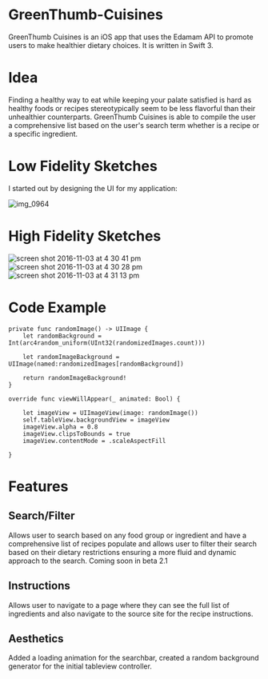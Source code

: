 # GreenThumb-Cuisines


GreenThumb Cuisines is an iOS app that uses the Edamam API to promote users to make healthier dietary choices. It is written in Swift 3. 

# Idea

Finding a healthy way to eat while keeping your palate satisfied is hard as healthy foods or recipes stereotypically seem to be less flavorful than their unhealthier counterparts. GreenThumb Cuisines is able to compile the user a comprehensive list based on the user's search term whether is a recipe or a specific ingredient. 

# Low Fidelity Sketches

I started out by designing the UI for my application:

![img_0964](https://cloud.githubusercontent.com/assets/20975504/20114831/c120988e-a5aa-11e6-972f-1f9a7a604ed6.JPG)

# High Fidelity Sketches

![screen shot 2016-11-03 at 4 30 41 pm](https://cloud.githubusercontent.com/assets/20975504/20114871/edcdc4d8-a5aa-11e6-8fe2-6ebc016c9e2c.png) ![screen shot 2016-11-03 at 4 30 28 pm](https://cloud.githubusercontent.com/assets/20975504/20114876/f15b9b02-a5aa-11e6-844f-440bb66cbe6f.png) ![screen shot 2016-11-03 at 4 31 13 pm](https://cloud.githubusercontent.com/assets/20975504/20114878/f329a9ce-a5aa-11e6-981b-1b9233e701ca.png)

# Code Example

    private func randomImage() -> UIImage {
        let randomBackground = Int(arc4random_uniform(UInt32(randomizedImages.count)))
        
        let randomImageBackground = UIImage(named:randomizedImages[randomBackground])
        
        return randomImageBackground!
    }
    
    override func viewWillAppear(_ animated: Bool) {
        
        let imageView = UIImageView(image: randomImage())
        self.tableView.backgroundView = imageView
        imageView.alpha = 0.8
        imageView.clipsToBounds = true
        imageView.contentMode = .scaleAspectFill
        
    }


# Features

## Search/Filter
Allows user to search based on any food group or ingredient and have a comprehensive list of recipes populate and allows user to filter their search based on their dietary restrictions ensuring a more fluid and dynamic approach to the search. Coming soon in beta 2.1

## Instructions
Allows user to navigate to a page where they can see the full list of ingredients and also navigate to the source site for the recipe instructions. 

## Aesthetics
Added a loading animation for the searchbar, created a random background generator for the initial tableview controller.


